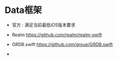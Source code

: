 # Data框架

- 官方 : 满足当前最低iOS版本要求

- Realm
https://github.com/realm/realm-swift

- GRDB.swift
https://github.com/groue/GRDB.swift

- 


